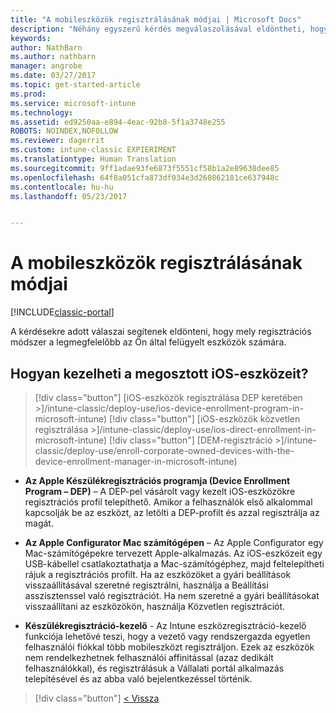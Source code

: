 ```yaml
---
title: "A mobileszközök regisztrálásának módjai | Microsoft Docs"
description: "Néhány egyszerű kérdés megválaszolásával eldöntheti, hogyan végzi el a mobileszközök beléptetését az Intune-ban"
keywords: 
author: NathBarn
ms.author: nathbarn
manager: angrobe
ms.date: 03/27/2017
ms.topic: get-started-article
ms.prod: 
ms.service: microsoft-intune
ms.technology: 
ms.assetid: ed9250aa-e894-4eac-92b8-5f1a3748e255
ROBOTS: NOINDEX,NOFOLLOW
ms.reviewer: dagerrit
ms.custom: intune-classic EXPIERIMENT
ms.translationtype: Human Translation
ms.sourcegitcommit: 9ff1adae93fe6873f5551cf58b1a2e89638dee85
ms.openlocfilehash: 64f8a051cfa873df034e3d260862181ce637948c
ms.contentlocale: hu-hu
ms.lasthandoff: 05/23/2017


---
```

# <a name="choose-how-to-enroll-mobile-devices"></a>A mobileszközök regisztrálásának módjai

[!INCLUDE[classic-portal](../includes/classic-portal.md)]

A kérdésekre adott válaszai segítenek eldönteni, hogy mely regisztrációs módszer a legmegfelelőbb az Ön által felügyelt eszközök számára.

## <a name="how-will-you-manage-shared-ios-devices"></a>**Hogyan kezelheti a megosztott iOS-eszközeit?**

> [!div class="button"]
[iOS-eszközök regisztrálása DEP keretében >]/intune-classic/deploy-use/ios-device-enrollment-program-in-microsoft-intune) [!div class="button"]
> [iOS-eszközök közvetlen regisztrálása >]/intune-classic/deploy-use/ios-direct-enrollment-in-microsoft-intune) [!div class="button"]
[DEM-regisztráció >]/intune-classic/deploy-use/enroll-corporate-owned-devices-with-the-device-enrollment-manager-in-microsoft-intune)

  - **Az Apple Készülékregisztrációs programja (Device Enrollment Program – DEP)** – A DEP-pel vásárolt vagy kezelt iOS-eszközökre regisztrációs profil telepíthető. Amikor a felhasználók első alkalommal kapcsolják be az eszközt, az letölti a DEP-profilt és azzal regisztrálja az magát.

  - **Az Apple Configurator Mac számítógépen** – Az Apple Configurator egy Mac-számítógépekre tervezett Apple-alkalmazás. Az iOS-eszközeit egy USB-kábellel csatlakoztathatja a Mac-számítógéphez, majd feltelepítheti rájuk a regisztrációs profilt. Ha az eszközöket a gyári beállítások visszaállításával szeretné regisztrálni, használja a Beállítási asszisztenssel való regisztrációt. Ha nem szeretné a gyári beállításokat visszaállítani az eszközökön, használja Közvetlen regisztrációt.

  - **Készülékregisztráció-kezelő** - Az Intune eszközregisztráció-kezelő funkciója lehetővé teszi, hogy a vezető vagy rendszergazda egyetlen felhasználói fiókkal több mobileszközt regisztráljon. Ezek az eszközök nem rendelkezhetnek felhasználói affinitással (azaz dedikált felhasználókkal), és regisztrálásuk a Vállalati portál alkalmazás telepítésével és az abba való bejelentkezéssel történik.

> [!div class="button"]
[< Vissza](choose-how-to-enroll-devices3.md)

